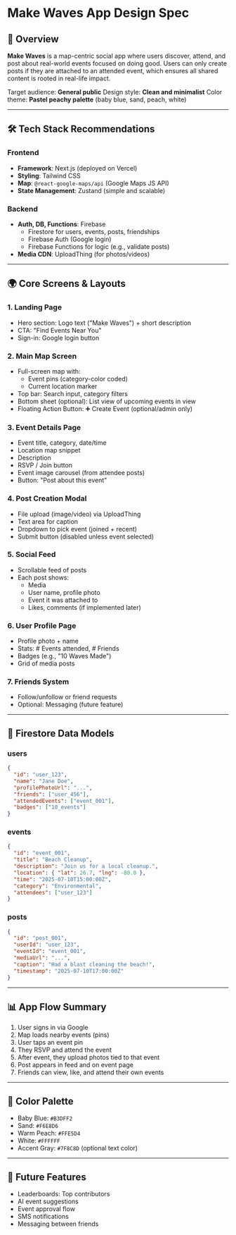 # Make Waves App Design Spec

## 🌊 Overview

**Make Waves** is a map-centric social app where users discover, attend, and post about real-world events focused on doing good. Users can only create posts if they are attached to an attended event, which ensures all shared content is rooted in real-life impact.

Target audience: **General public** Design style: **Clean and minimalist** Color theme: **Pastel peachy palette** (baby blue, sand, peach, white)

---

## 🛠️ Tech Stack Recommendations

### Frontend

- **Framework**: Next.js (deployed on Vercel)
- **Styling**: Tailwind CSS
- **Map**: `@react-google-maps/api` (Google Maps JS API)
- **State Management**: Zustand (simple and scalable)

### Backend

- **Auth, DB, Functions**: Firebase
  - Firestore for users, events, posts, friendships
  - Firebase Auth (Google login)
  - Firebase Functions for logic (e.g., validate posts)
- **Media CDN**: UploadThing (for photos/videos)

---

## 🌍 Core Screens & Layouts

### 1. **Landing Page**

- Hero section: Logo text ("Make Waves") + short description
- CTA: "Find Events Near You"
- Sign-in: Google login button

### 2. **Main Map Screen**

- Full-screen map with:
  - Event pins (category-color coded)
  - Current location marker
- Top bar: Search input, category filters
- Bottom sheet (optional): List view of upcoming events in view
- Floating Action Button: ➕ Create Event (optional/admin only)

### 3. **Event Details Page**

- Event title, category, date/time
- Location map snippet
- Description
- RSVP / Join button
- Event image carousel (from attendee posts)
- Button: "Post about this event"

### 4. **Post Creation Modal**

- File upload (image/video) via UploadThing
- Text area for caption
- Dropdown to pick event (joined + recent)
- Submit button (disabled unless event selected)

### 5. **Social Feed**

- Scrollable feed of posts
- Each post shows:
  - Media
  - User name, profile photo
  - Event it was attached to
  - Likes, comments (if implemented later)

### 6. **User Profile Page**

- Profile photo + name
- Stats: # Events attended, # Friends
- Badges (e.g., "10 Waves Made")
- Grid of media posts

### 7. **Friends System**

- Follow/unfollow or friend requests
- Optional: Messaging (future feature)

---

## 🔢 Firestore Data Models

### users

```json
{
  "id": "user_123",
  "name": "Jane Doe",
  "profilePhotoUrl": "...",
  "friends": ["user_456"],
  "attendedEvents": ["event_001"],
  "badges": ["10_events"]
}
```

### events

```json
{
  "id": "event_001",
  "title": "Beach Cleanup",
  "description": "Join us for a local cleanup.",
  "location": { "lat": 26.7, "lng": -80.0 },
  "time": "2025-07-10T15:00:00Z",
  "category": "Environmental",
  "attendees": ["user_123"]
}
```

### posts

```json
{
  "id": "post_001",
  "userId": "user_123",
  "eventId": "event_001",
  "mediaUrl": "...",
  "caption": "Had a blast cleaning the beach!",
  "timestamp": "2025-07-10T17:00:00Z"
}
```

---

## 📊 App Flow Summary

1. User signs in via Google
2. Map loads nearby events (pins)
3. User taps an event pin
4. They RSVP and attend the event
5. After event, they upload photos tied to that event
6. Post appears in feed and on event page
7. Friends can view, like, and attend their own events

---

## 🔹 Color Palette

- Baby Blue: `#B3DFF2`
- Sand: `#F6E8D6`
- Warm Peach: `#FFE5D4`
- White: `#FFFFFF`
- Accent Gray: `#7F8C8D` (optional text color)

---

## 🌌 Future Features

- Leaderboards: Top contributors
- AI event suggestions
- Event approval flow
- SMS notifications
- Messaging between friends
